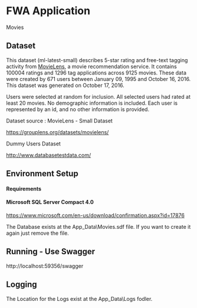 # FWA Application
Movies

## Dataset

This dataset (ml-latest-small) describes 5-star rating and free-text tagging activity from [MovieLens](http://movielens.org), a movie recommendation service. It contains 100004 ratings and 1296 tag applications across 9125 movies. These data were created by 671 users between January 09, 1995 and October 16, 2016. This dataset was generated on October 17, 2016.

Users were selected at random for inclusion. All selected users had rated at least 20 movies. No demographic information is included. Each user is represented by an id, and no other information is provided.

Dataset source : MovieLens - Small Dataset

https://grouplens.org/datasets/movielens/

Dummy Users Dataset

http://www.databasetestdata.com/

## Environment Setup

#### Requirements


#### Microsoft SQL Server Compact 4.0

https://www.microsoft.com/en-us/download/confirmation.aspx?id=17876

The Database exists at the App_Data\\Movies.sdf file. 
If you want to create it again just remove the file.

## Running - Use Swagger

http://localhost:59356/swagger

## Logging

The Location for the Logs exist at the App_Data\\Logs fodler.